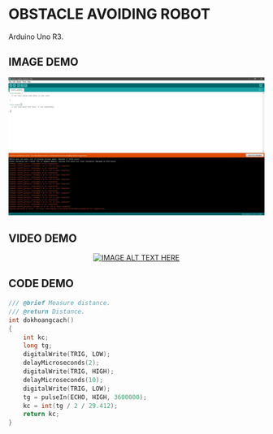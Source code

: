 # OBSTACLE AVOIDING ROBOT
 Arduino Uno R3.

## IMAGE DEMO
<p align='center'>
<img src='pic/0.jpg'></img>
</p>

## VIDEO DEMO
<div align='center'>

[![IMAGE ALT TEXT HERE](https://img.youtube.com/vi/qB7ZH5Fhn2s/0.jpg)](https://youtu.be/qB7ZH5Fhn2s)

</div>

## CODE DEMO
```c++
/// @brief Measure distance.
/// @return Distance.
int dokhoangcach()
{
    int kc;
    long tg;
    digitalWrite(TRIG, LOW);
    delayMicroseconds(2);
    digitalWrite(TRIG, HIGH);
    delayMicroseconds(10);
    digitalWrite(TRIG, LOW);
    tg = pulseIn(ECHO, HIGH, 3600000);
    kc = int(tg / 2 / 29.412);
    return kc;
}
```
